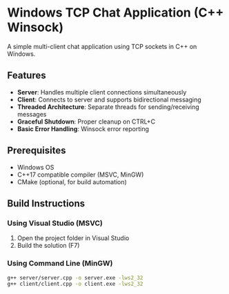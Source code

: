 # Windows TCP Chat Application (C++ Winsock)

A simple multi-client chat application using TCP sockets in C++ on Windows.

## Features

- **Server**: Handles multiple client connections simultaneously
- **Client**: Connects to server and supports bidirectional messaging
- **Threaded Architecture**: Separate threads for sending/receiving messages
- **Graceful Shutdown**: Proper cleanup on CTRL+C
- **Basic Error Handling**: Winsock error reporting

## Prerequisites

- Windows OS
- C++17 compatible compiler (MSVC, MinGW)
- CMake (optional, for build automation)

## Build Instructions

### Using Visual Studio (MSVC)
1. Open the project folder in Visual Studio
2. Build the solution (F7)

### Using Command Line (MinGW)
```bash
g++ server/server.cpp -o server.exe -lws2_32
g++ client/client.cpp -o client.exe -lws2_32
